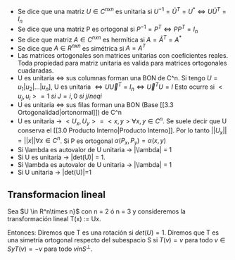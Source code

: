 - Se dice que una matriz $U \in C^{nxn}$ es unitaria si $U^{-1} = \bar U^T=U^* \iff U\bar U^T = I_n$
- Se dice que una matriz P es ortogonal si $P^{-1} =P^T \iff P P^T = I_n$
- Se dice que matriz $A \in C^{nxn}$ es hermítica si $A = \bar A^T = A^*$
- Se dice que $A \in R^{nxn}$ es simétrica si $A = A^T$
- Las matrices ortogonales son matrices unitarias con coeficientes reales. Toda propiedad para matriz unitaria es valida para matrices ortogonales cuadaradas.
- U es unitaria $\iff$ sus columnas forman una BON de C^n. Si tengo $U= u_1|u_2|...|u_n]$, U es unitaria $\iff U \vec U^T = I_n \iff  \vec U^T U = I$ Esto ocurre si $<u_j, u_i> = 1 \ si \ J = i, 0 \ si \ j /neq i$  
- U es unitaria $\iff$ sus filas forman una BON (Base [[3.3 Ortogonalidad|ortonormal]]) de C^n
- U es unitaria -> $<U_x, U_y> = <x, y> \forall x, y \in C^n$. Se suele decir que U conserva el [[3.0 Producto Interno|Producto Interno]]. Por lo tanto $||U_x|| = ||x|| \forall x \in C^n$.  Si P es ortogonal $\alpha(P_x, P_y)= \alpha (x,y)$
- Si \lambda es autovalor de U unitaria -> |\lambda| = 1
- Si U es unitaria -> |det(U)| = 1.
-  Si \lambda es autovalor de U unitaria -> |\lambda| = 1
- Si U unitaria -> |det(U)|=1

## Transformacion lineal
Sea $U \in R^n\times n}$ con n = 2 ó n = 3 y consideremos la transformación lineal T(x) := Ux.

Entonces:
Diremos que T es una rotación si $det(U) = 1$.
Diremos que T es una simetría ortogonal respecto del subespacio S si $T(v) = v$ para todo $v \in S y T(v) = −v$ para todo $v in S^\perp$.